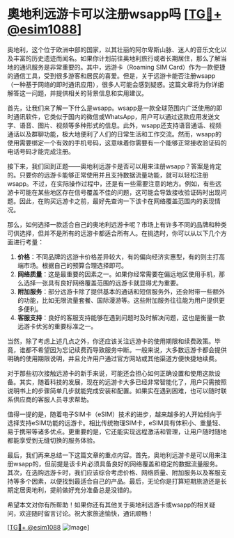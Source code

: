# 奧地利远游卡可以注册wsapp吗 [[TG💪+ @esim1088](https://t.me/s/esim1088)]

奥地利，这个位于欧洲中部的国家，以其壮丽的阿尔卑斯山脉、迷人的音乐文化以及丰富的历史遗迹而闻名。如果你计划前往奥地利旅行或者长期居住，那么了解当地的通讯服务是非常重要的。其中，远游卡（Roaming SIM Card）作为一款便捷的通信工具，受到很多游客和居民的喜爱。但是，关于远游卡能否注册wsapp（一种基于网络的即时通讯应用），很多人可能会感到疑惑。这篇文章将为你详细解答这一问题，并提供相关的背景信息和实用建议。

首先，让我们来了解一下什么是wsapp。wsapp是一款全球范围内广泛使用的即时通讯软件，它类似于国内的微信或WhatsApp，用户可以通过这款应用发送文字、语音、图片、视频等多种形式的信息。此外，wsapp还支持语音通话、视频通话以及群聊功能，极大地便利了人们的日常生活和工作交流。然而，wsapp的使用需要绑定一个有效的手机号码，这意味着你需要有一个能够正常接收验证码的电话号码才能完成注册。

接下来，我们回到正题——奥地利远游卡是否可以用来注册wsapp？答案是肯定的。只要你的远游卡能够正常使用并且支持数据流量功能，就可以轻松注册wsapp。不过，在实际操作过程中，还是有一些需要注意的地方。例如，有些远游卡可能在某些地区存在信号覆盖不佳的问题，这可能会导致接收验证码时出现问题。因此，在购买远游卡之前，最好先查询一下该卡在网络覆盖范围内的表现情况。

那么，如何选择一款适合自己的奥地利远游卡呢？市场上有许多不同的品牌和种类可供选择，但并不是所有的远游卡都适合所有人。在挑选时，你可以从以下几个方面进行考量：

1. **价格**：不同品牌的远游卡价格差异较大，有的偏向经济实惠型，有的则主打高端市场。根据自己的预算合理选择即可。
2. **网络质量**：这是最重要的因素之一。如果你经常需要在偏远地区使用手机，那么选择一张具有良好网络覆盖范围的远游卡就显得尤为重要。
3. **附加服务**：部分远游卡除了提供基本的通话和短信服务外，还会附带一些额外的功能，比如无限流量套餐、国际漫游等。这些附加服务往往能为用户提供更多便利。
4. **客服支持**：良好的客服支持能够在遇到问题时及时解决问题，这也是衡量一款远游卡优劣的重要标准之一。

当然，除了考虑上述几点之外，你还应该关注远游卡的使用期限和续费政策。毕竟，谁都不希望因为忘记续费而导致服务中断。一般来说，大多数远游卡都会提供明确的使用期限说明，并且允许用户通过官方网站或其他渠道方便快捷地续费。

对于那些初次接触远游卡的新手来说，可能还会担心如何正确设置和使用这款设备。其实，随着科技的发展，现在的远游卡大多已经非常智能化了，用户只需按照说明书上的步骤简单几步就能完成安装和配置。如果实在遇到困难，也可以随时联系供应商的客服人员寻求帮助。

值得一提的是，随着电子SIM卡（eSIM）技术的进步，越来越多的人开始倾向于选择支持eSIM功能的远游卡。相比传统物理SIM卡，eSIM具有体积小、重量轻、易于携带等诸多优点。更重要的是，它还能实现远程激活和管理，让用户随时随地都能享受到无缝切换的服务体验。

最后，我们再来总结一下这篇文章的重点内容。首先，奥地利远游卡是可以用来注册wsapp的，但前提是该卡片必须具备良好的网络覆盖和稳定的数据流量服务。其次，在选购远游卡时，我们应该综合考虑价格、网络质量、附加服务以及客服支持等多个因素，以便找到最适合自己的产品。最后，无论你是打算短期旅游还是长期定居奥地利，提前做好充分准备总是没错的。

希望本文对你有所帮助！如果你还有其他关于奥地利远游卡或wsapp的相关疑问，欢迎随时留言讨论。祝大家旅途愉快，通讯顺畅！

[[TG💪+ @esim1088](https://t.me/s/esim1088) ![Image](https://i.postimg.cc/4NQfJmqS/Snipaste-2025-05-13-00-14-12.png)]